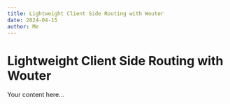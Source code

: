 ```yaml
---
title: Lightweight Client Side Routing with Wouter
date: 2024-04-15
author: Me
---
```


# Lightweight Client Side Routing with Wouter

Your content here...

